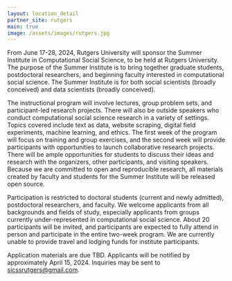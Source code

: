 ```yaml
---
layout: location_detail
partner_site: rutgers
main: true
image: /assets/images/rutgers.jpg
---
```


From June 17-28, 2024, Rutgers University will sponsor the Summer Institute in Computational Social Science, to be held at Rutgers University. The purpose of the Summer Institute is to bring together graduate students, postdoctoral researchers, and beginning faculty interested in computational social science. The Summer Institute is for both social scientists (broadly conceived) and data scientists (broadly conceived).

The instructional program will involve lectures, group problem sets, and participant-led research projects. There will also be outside speakers who conduct computational social science research in a variety of settings. Topics covered include text as data, website scraping, digital field experiments, machine learning, and ethics. The first week of the program will focus on training and group exercises, and the second week will provide participants with opportunities to launch collaborative research projects. There will be ample opportunities for students to discuss their ideas and research with the organizers, other participants, and visiting speakers. Because we are committed to open and reproducible research, all materials created by faculty and students for the Summer Institute will be released open source.

Participation is restricted to doctoral students (current and newly admitted), postdoctoral researchers, and faculty. We welcome applicants from all backgrounds and fields of study, especially applicants from groups currently under-represented in computational social science. About 20 participants will be invited, and participants are expected to fully attend in person and participate in the entire two-week program. We are currently unable to provide travel and lodging funds for institute participants.

Application materials are due TBD. Applicants will be notified by approximately April 15, 2024. Inquiries may be sent to sicssrutgers@gmail.com.
